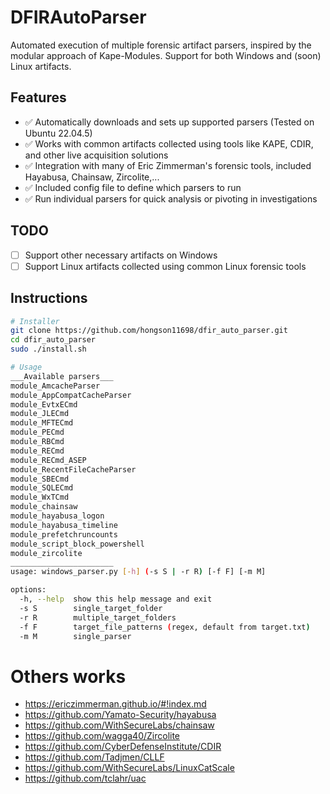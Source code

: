 # **DFIRAutoParser**  
Automated execution of multiple forensic artifact parsers, inspired by the modular approach of Kape-Modules. 
Support for both Windows and (soon) Linux artifacts.

## Features
- ✅ Automatically downloads and sets up supported parsers (Tested on Ubuntu 22.04.5)
- ✅ Works with common artifacts collected using tools like KAPE, CDIR, and other live acquisition solutions
- ✅ Integration with many of Eric Zimmerman's forensic tools, included Hayabusa, Chainsaw, Zircolite,...
- ✅ Included config file to define which parsers to run
- ✅ Run individual parsers for quick analysis or pivoting in investigations

## TODO
- [ ] Support other necessary artifacts on Windows
- [ ] Support Linux artifacts collected using common Linux forensic tools

## Instructions

```bash
# Installer
git clone https://github.com/hongson11698/dfir_auto_parser.git
cd dfir_auto_parser
sudo ./install.sh

# Usage
___Available parsers___
module_AmcacheParser
module_AppCompatCacheParser
module_EvtxECmd
module_JLECmd
module_MFTECmd
module_PECmd
module_RBCmd
module_RECmd
module_RECmd_ASEP
module_RecentFileCacheParser
module_SBECmd
module_SQLECmd
module_WxTCmd
module_chainsaw
module_hayabusa_logon
module_hayabusa_timeline
module_prefetchruncounts
module_script_block_powershell
module_zircolite
_______________________
usage: windows_parser.py [-h] (-s S | -r R) [-f F] [-m M]

options:
  -h, --help  show this help message and exit
  -s S        single_target_folder
  -r R        multiple_target_folders
  -f F        target_file_patterns (regex, default from target.txt)
  -m M        single_parser
```

# Others works
- https://ericzimmerman.github.io/#!index.md
- https://github.com/Yamato-Security/hayabusa
- https://github.com/WithSecureLabs/chainsaw
- https://github.com/wagga40/Zircolite
- https://github.com/CyberDefenseInstitute/CDIR
- https://github.com/Tadjmen/CLLF
- https://github.com/WithSecureLabs/LinuxCatScale
- https://github.com/tclahr/uac